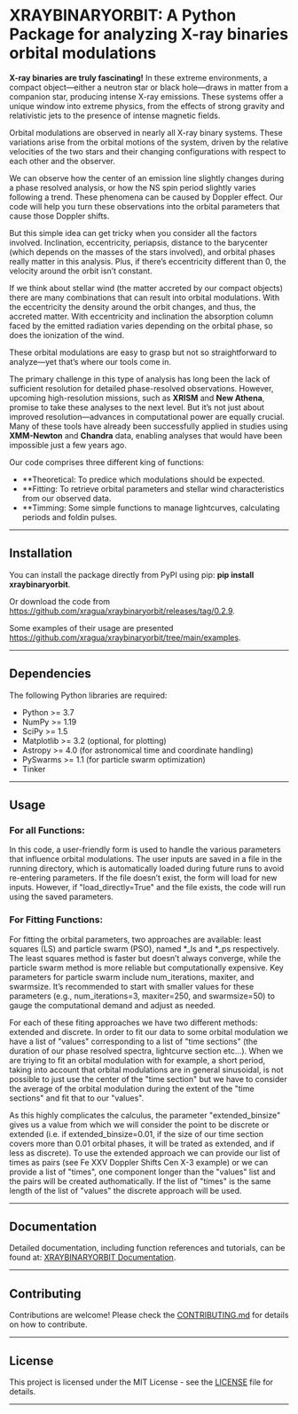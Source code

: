 
# XRAYBINARYORBIT: A Python Package for analyzing X-ray binaries orbital modulations


**X-ray binaries are truly fascinating!** In these extreme environments, a compact object—either a neutron star or black hole—draws in matter from a companion star, producing intense X-ray emissions. These systems offer a unique window into extreme physics, from the effects of strong gravity and relativistic jets to the presence of intense magnetic fields.

Orbital modulations are observed in nearly all X-ray binary systems. These variations arise from the orbital motions of the system, driven by the relative velocities of the two stars and their changing configurations with respect to each other and the observer.

We can observe how the center of an emission line slightly changes during a phase resolved analysis, or how the NS spin period slightly varies following a trend. These phenomena can be caused by Doppler effect. Our code will help you turn these observations into the orbital parameters that cause those Doppler shifts.

But this simple idea can get tricky when you consider all the factors involved. Inclination, eccentricity, periapsis, distance to the barycenter (which depends on the masses of the stars involved), and orbital phases really matter in this analysis. Plus, if there’s eccentricity different than 0, the velocity around the orbit isn’t constant. 

If we think about stellar wind (the matter accreted by our compact objects) there are many combinations that can result into orbital modulations. With the eccentricity the density around the orbit changes, and thus, the accreted matter. With eccentricity and inclination the absorption column faced by the emitted radiation varies depending on the orbital phase, so does the ionization of the wind.

These orbital modulations are easy to grasp but not so straightforward to analyze—yet that’s where our tools come in.

The primary challenge in this type of analysis has long been the lack of sufficient resolution for detailed phase-resolved observations. However, upcoming high-resolution missions, such as **XRISM** and **New Athena**, promise to take these analyses to the next level. But it’s not just about improved resolution—advances in computational power are equally crucial. Many of these tools have already been successfully applied in studies using **XMM-Newton** and **Chandra** data, enabling analyses that would have been impossible just a few years ago.


Our code comprises three different king of functions: 

- **Theoretical: To predice which modulations should be expected.
- **Fitting: To retrieve orbital parameters and stellar wind characteristics from our observed data.
- **Timming: Some simple functions to manage lightcurves, calculating periods and foldin pulses. 


---

## Installation

You can install the package directly from PyPI using pip: **pip install xraybinaryorbit**.

Or download the code from https://github.com/xragua/xraybinaryorbit/releases/tag/0.2.9.

Some examples of their usage are presented https://github.com/xragua/xraybinaryorbit/tree/main/examples.

---

## Dependencies

The following Python libraries are required:

- Python >= 3.7
- NumPy >= 1.19
- SciPy >= 1.5
- Matplotlib >= 3.2 (optional, for plotting)
- Astropy >= 4.0 (for astronomical time and coordinate handling)
- PySwarms >= 1.1 (for particle swarm optimization)
- Tinker 
---

## Usage

### For all Functions:
In this code, a user-friendly form is used to handle the various parameters that influence orbital modulations. The user inputs are saved in a file in the running directory, which is automatically loaded during future runs to avoid re-entering parameters. If the file doesn’t exist, the form will load for new inputs. However, if "load_directly=True" and the file exists, the code will run using the saved parameters.


### For Fitting Functions:
For fitting the orbital parameters, two approaches are available: least squares (LS) and particle swarm (PSO), named *_ls and *_ps respectively. The least squares method is faster but doesn’t always converge, while the particle swarm method is more reliable but computationally expensive. Key parameters for particle swarm include num_iterations, maxiter, and swarmsize. It’s recommended to start with smaller values for these parameters (e.g., num_iterations=3, maxiter=250, and swarmsize=50) to gauge the computational demand and adjust as needed.

For each of these fiting approaches we have two different methods: extended and discrete. In order to fit our data to some orbital modulation we have a list of "values" corresponding to a list of "time sections" (the duration of our phase resolved spectra, lightcurve section etc...). 
When we are triying to fit an orbital modulation with for example, a short period, taking into account that orbital modulations are in general sinusoidal, is not possible to just use the center of the "time section" but we have to consider the average of the orbital modulation during the extent of the "time sections" and fit that to our "values".

As this highly complicates the calculus, the parameter "extended_binsize" gives us a value from which we will consider the point to be discrete or extended (i.e. if extended_binsize=0.01, if the size of our time section covers more than 0.01 orbital phases, it will be trated as extended, and if less as discrete). 
To use the extended approach we can provide our list of times as pairs (see Fe XXV Doppler Shifts Cen X-3 example) or we can provide a list of "times", one component longer than the "values" list and the pairs will be created authomatically. If the list of "times" is the same length of the list of "values" the discrete approach will be used.

---

## Documentation

Detailed documentation, including function references and tutorials, can be found at: [XRAYBINARYORBIT Documentation](https://xragua.github.io/xraybinaryorbit/).

---

## Contributing

Contributions are welcome! Please check the [CONTRIBUTING.md](link-to-contributing) for details on how to contribute.

---

## License

This project is licensed under the MIT License - see the [LICENSE](https://github.com/xragua/xraybinaryorbit/blob/main/LICENSE) file for details.

---
